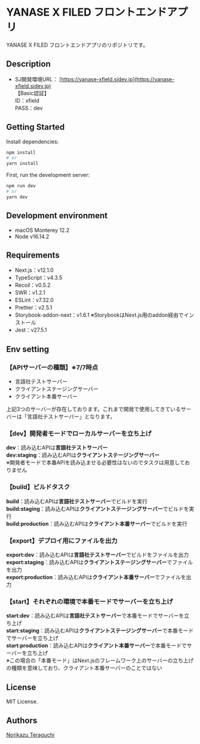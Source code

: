 # YANASE X FILED フロントエンドアプリ
YANASE X FILED フロントエンドアプリのリポジトリです。

## Description
- SJ開発環境URL： [https://yanase-xfield.sjdev.jp](https://yanase-xfield.sjdev.jp)  
  【Basic認証】  
  ID：xfield  
  PASS：dev

## Getting Started

Install dependencies:

```bash
npm install
# or
yarn install
```

First, run the development server:

```bash
npm run dev
# or
yarn dev
```

## Development environment
- macOS Monterey 12.2
- Node v16.14.2

## Requirements
- Next.js：v12.1.0
- TypeScript：v4.3.5
- Recoil：v0.5.2
- SWR：v1.2.1
- ESLint：v7.32.0
- Prettier：v2.5.1
- Storybook-addon-next：v1.6.1 ※StorybookはNext.js用のaddon経由でインストール
- Jest：v27.5.1

## Env setting
### 【APIサーバーの種類】※7/7時点
- 言語社テストサーバー
- クライアントステージングサーバー
- クライアント本番サーバー  

上記3つのサーバーが存在しております。これまで開発で使用してきているサーバーは「言語社テストサーバー」となります。

### 【dev】開発者モードでローカルサーバーを立ち上げ
**dev**：読み込むAPIは**言語社テストサーバー**  
**dev:staging**：読み込むAPIは**クライアントステージングサーバー**  
※開発者モードで本番APIを読み込ませる必要性はないのでタスクは用意しておりません  

### 【build】ビルドタスク
**build**：読み込むAPIは**言語社テストサーバー**でビルドを実行  
**build:staging**：読み込むAPIは**クライアントステージングサーバー**でビルドを実行  
**build:production**：読み込むAPIは**クライアント本番サーバー**でビルドを実行  

### 【export】デプロイ用にファイルを出力
**export:dev**：読み込むAPIは**言語社テストサーバー**でビルドをファイルを出力  
**export:staging**：読み込むAPIは**クライアントステージングサーバー**でファイルを出力  
**export:production**：読み込むAPIは**クライアント本番サーバー**でファイルを出力  

### 【start】それぞれの環境で本番モードでサーバーを立ち上げ
**start:dev**：読み込むAPIは**言語社テストサーバー**で本番モードでサーバーを立ち上げ    
**start:staging**：読み込むAPIは**クライアントステージングサーバー**で本番モードでサーバーを立ち上げ  
**start:production**：読み込むAPIは**クライアント本番サーバー**で本番モードでサーバーを立ち上げ  
※この場合の「本番モード」はNext.jsのフレームワーク上のサーバーの立ち上げの種類を意味しており、クライアント本番サーバーのことではない

## License
MIT License.

## Authors
[Norikazu Teraguchi](https://github.com/norimaki84)